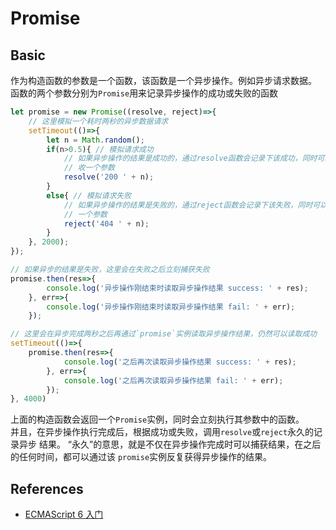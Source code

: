 # Promise

## Basic
作为构造函数的参数是一个函数，该函数是一个异步操作。例如异步请求数据。  
函数的两个参数分别为`Promise`用来记录异步操作的成功或失败的函数
```js
let promise = new Promise((resolve, reject)=>{
    // 这里模拟一个耗时两秒的异步数据请求
    setTimeout(()=>{
        let n = Math.random();
        if(n>0.5){ // 模拟请求成功
            // 如果异步操作的结果是成功的，通过resolve函数会记录下该成功，同时可以接
            // 收一个参数
            resolve('200 ' + n);
        }
        else{ // 模拟请求失败
            // 如果异步操作的结果是失败的，通过reject函数会记录下该失败，同时可以接收
            // 一个参数
            reject('404 ' + n);
        }
    }, 2000);
});

// 如果异步的结果是失败，这里会在失败之后立刻捕获失败
promise.then(res=>{
        console.log('异步操作刚结束时读取异步操作结果 success: ' + res);
    }, err=>{
        console.log('异步操作刚结束时读取异步操作结果 fail: ' + err);
    });

// 这里会在异步完成两秒之后再通过`promise`实例读取异步操作结果，仍然可以读取成功
setTimeout(()=>{
    promise.then(res=>{
            console.log('之后再次读取异步操作结果 success: ' + res);
        }, err=>{
            console.log('之后再次读取异步操作结果 fail: ' + err);
        });
}, 4000)
```

上面的构造函数会返回一个`Promise`实例，同时会立刻执行其参数中的函数。  
并且，在异步操作执行完成后，根据成功或失败，调用`resolve`或`reject`永久的记录异步
结果。
“永久”的意思，就是不仅在异步操作完成时可以捕获结果，在之后的任何时间，都可以通过该
`promise`实例反复获得异步操作的结果。

## References
* [ECMAScript 6 入门](http://es6.ruanyifeng.com/#docs/promise)
